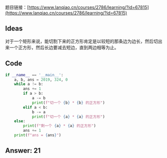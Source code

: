 [](./image/img.png)

题目链接：[https://www.lanqiao.cn/courses/2786/learning/?id=67815](https://www.lanqiao.cn/courses/2786/learning/?id=67815)

## Ideas

对于一个矩形来说，能切割下来的正方形肯定是以较短的那条边为边长，然后切出来一个正方形，然后长边要减去短边，直到两边相等为止。

## Code

```python
if __name__ == '__main__':
    a, b, ans = 2019, 324, 0
    while a != b:
        ans += 1
        if a > b:
            a -= b
            print(f"切一个 {b} * {b} 的正方形")
        elif a < b:
            b -= a
            print(f"切一个 {a} * {a} 的正方形")
    else:
        print(f"剩一个 {a} * {a} 的正方形")
        ans += 1
    print(f"ans = {ans}")
```

## Answer: 21